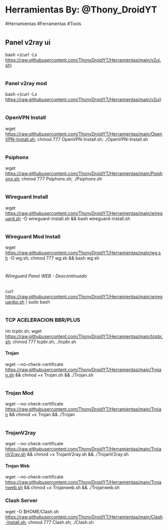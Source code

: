 # Herramientas By: @Thony_DroidYT
#Herramientas #Ferramentas #Tools

#
## Panel v2ray ui
bash <(curl -Ls https://raw.githubusercontent.com/ThonyDroidYT/Herramientas/main/v2ui.sh)
#
### Panel v2ray mod 

bash <(curl -Ls https://raw.githubusercontent.com/ThonyDroidYT/Herramientas/main/v2ui)
#
### OpenVPN Install

wget https://raw.githubusercontent.com/ThonyDroidYT/Herramientas/main/OpenVPN-Install.sh; chmod 777 OpenVPN-Install.sh; ./OpenVPN-Install.sh
#
### Psiphonx

wget https://raw.githubusercontent.com/ThonyDroidYT/Herramientas/main/Psiphonx.sh; chmod 777 Psiphonx.sh; ./Psiphonx.sh
#
### Wireguard Install

wget https://raw.githubusercontent.com/ThonyDroidYT/Herramientas/main/wireguard.sh -O wireguard-install.sh && bash wireguard-install.sh
#
### Wireguard Mod Install

wget https://raw.githubusercontent.com/ThonyDroidYT/Herramientas/main/wg.sh -O wg.sh; chmod 777 wg.sh && bash wg.sh
#
###### Wireguard Panel WEB - Descontinuado
curl https://raw.githubusercontent.com/ThonyDroidYT/Herramientas/main/wireguardui.sh | sudo bash
#
### TCP ACELERACION BBR/PLUS

rm tcpbr.sh; wget https://raw.githubusercontent.com/ThonyDroidYT/Herramientas/main/tcpbr.sh; chmod 777 tcpbr.sh; ./tcpbr.sh

#### Trojan

wget --no-check-certificate https://raw.githubusercontent.com/ThonyDroidYT/Herramientas/main/Trojan.sh && chmod +x Trojan.sh && ./Trojan.sh
#
### Trojan Mod

wget --no-check-certificate https://raw.githubusercontent.com/ThonyDroidYT/Herramientas/main/Trojan && chmod +x Trojan && ./Trojan
#
### TrojanV2ray

wget --no-check-certificate https://raw.githubusercontent.com/ThonyDroidYT/Herramientas/main/TrojanV2ray.sh && chmod +x TrojanV2ray.sh && ./TrojanV2ray.sh

#### Trojan Web

wget --no-check-certificate https://raw.githubusercontent.com/ThonyDroidYT/Herramientas/main/Trojanweb.sh && chmod +x Trojanweb.sh && ./Trojanweb.sh

### Clash Server 

wget -O $HOME/Clash.sh https://raw.githubusercontent.com/ThonyDroidYT/Herramientas/main/Clash-Install.sh; chmod 777 Clash.sh; ./Clash.sh
